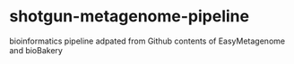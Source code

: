 # shotgun-metagenome-pipeline
bioinformatics pipeline adpated from Github contents of EasyMetagenome and bioBakery 
